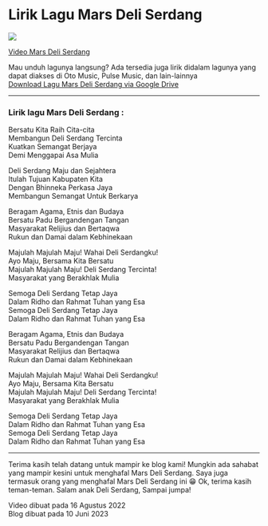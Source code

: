# Lirik Lagu Mars Deli Serdang

![](https://github.com/LIGMATV/LIGMATV/assets/143163098/fa2ec620-8aa4-45dc-8096-153af3a86779)

[Video Mars Deli Serdang](https://youtu.be/GGJjr2YsTv4)

Mau unduh lagunya langsung? Ada tersedia juga lirik didalam lagunya yang
dapat diakses di Oto Music, Pulse Music, dan lain-lainnya  
[Download Lagu Mars Deli Serdang via Google
Drive](https://drive.google.com/file/d/1LP2ZbmqOb3GBeUagzpWRTrTEAYiDCJf0/view?usp=drivesdk)


***


### Lirik lagu Mars Deli Serdang :

Bersatu Kita Raih Cita-cita  
Membangun Deli Serdang Tercinta  
Kuatkan Semangat Berjaya  
Demi Menggapai Asa Mulia

Deli Serdang Maju dan Sejahtera  
Itulah Tujuan Kabupaten Kita  
Dengan Bhinneka Perkasa Jaya  
Membangun Semangat Untuk Berkarya

Beragam Agama, Etnis dan Budaya  
Bersatu Padu Bergandengan Tangan  
Masyarakat Relijius dan Bertaqwa  
Rukun dan Damai dalam Kebhinekaan

Majulah Majulah Maju! Wahai Deli Serdangku!  
Ayo Maju, Bersama Kita Bersatu  
Majulah Majulah Maju! Deli Serdang Tercinta!  
Masyarakat yang Berakhlak Mulia

Semoga Deli Serdang Tetap Jaya  
Dalam Ridho dan Rahmat Tuhan yang Esa  
Semoga Deli Serdang Tetap Jaya  
Dalam Ridho dan Rahmat Tuhan yang Esa

Beragam Agama, Etnis dan Budaya  
Bersatu Padu Bergandengan Tangan  
Masyarakat Relijius dan Bertaqwa  
Rukun dan Damai dalam Kebhinekaan

Majulah Majulah Maju! Wahai Deli Serdangku!  
Ayo Maju, Bersama Kita Bersatu  
Majulah Majulah Maju! Deli Serdang Tercinta!  
Masyarakat yang Berakhlak Mulia

Semoga Deli Serdang Tetap Jaya  
Dalam Ridho dan Rahmat Tuhan yang Esa  
Semoga Deli Serdang Tetap Jaya  
Dalam Ridho dan Rahmat Tuhan yang Esa

***

Terima kasih telah datang untuk mampir ke blog kami! Mungkin ada sahabat
yang mampir kesini untuk menghafal Mars Deli Serdang. Saya juga termasuk
orang yang menghafal Mars Deli Serdang ini 😁 Ok, terima kasih
teman-teman. Salam anak Deli Serdang, Sampai jumpa!

Video dibuat pada 16 Agustus 2022  
Blog dibuat pada 10 Juni 2023
